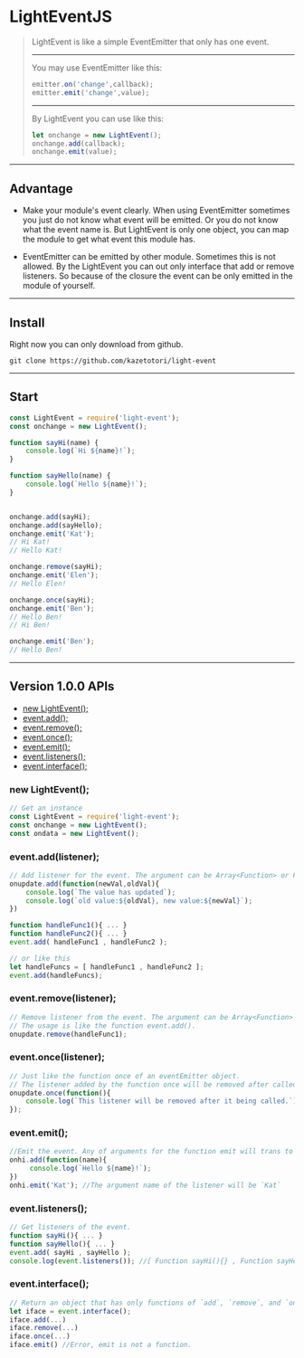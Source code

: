 # LightEventJS

> LightEvent is like a simple EventEmitter that only has one event.  
>
> ---
> You may use EventEmitter like this:  
> ~~~javascript
> emitter.on('change',callback);  
> emitter.emit('change',value);  
> ~~~
>
> ---
> By LightEvent you can use like this:
> ~~~javascript
> let onchange = new LightEvent();  
> onchange.add(callback);  
> onchange.emit(value);
> ~~~




---
## Advantage
- Make your module's event clearly. When using EventEmitter sometimes you just do not know what event will be emitted. Or you do not know what the event name is. But LightEvent is only one object, you can map the module to get what event this module has.    
  
- EventEmitter can be emitted by other module. Sometimes this is not allowed. By the LightEvent you can out only interface that add or remove listeners. So because of the closure the event can be only emitted in the module of yourself.





---
## Install
Right now you can only download from github.
~~~
git clone https://github.com/kazetotori/light-event
~~~







---
## Start
~~~javascript
const LightEvent = require('light-event');
const onchange = new LightEvent();

function sayHi(name) {
    console.log(`Hi ${name}!`);
}

function sayHello(name) {
    console.log(`Hello ${name}!`);
}


onchange.add(sayHi);
onchange.add(sayHello);
onchange.emit('Kat'); 
// Hi Kat!
// Hello Kat!

onchange.remove(sayHi);
onchange.emit('Elen');
// Hello Elen!

onchange.once(sayHi);
onchange.emit('Ben');
// Hello Ben!
// Hi Ben!

onchange.emit('Ben');
// Hello Ben!

~~~







---
## Version 1.0.0 APIs
- [new LightEvent();](#newLightEvent)
- [event.add();](#add)
- [event.remove();](#remove)
- [event.once();](#once)
- [event.emit();](#emit)
- [event.listeners();](#listeners)
- [event.interface();](#interface)


<h3 id="newLightEvent">new LightEvent();</h3>

~~~javascript
// Get an instance
const LightEvent = require('light-event');
const onchange = new LightEvent();
const ondata = new LightEvent();
~~~


<h3 id="add">event.add(listener);</h3>

~~~javascript
// Add listener for the event. The argument can be Array<Function> or Function.
onupdate.add(function(newVal,oldVal){
    console.log(`The value has updated`);
    console.log(`old value:${oldVal}, new value:${newVal}`);
})

function handleFunc1(){ ... }
function handleFunc2(){ ... }
event.add( handleFunc1 , handleFunc2 );

// or like this
let handleFuncs = [ handleFunc1 , handleFunc2 ];
event.add(handleFuncs);
~~~


<h3 id="remove">event.remove(listener);</h3>

~~~javascript
// Remove listener from the event. The argument can be Array<Function> or Function.
// The usage is like the function event.add().
onupdate.remove(handleFunc1);
~~~


<h3 id="once">event.once(listener);</h3>

~~~javascript
// Just like the function once of an eventEmitter object.
// The listener added by the function once will be removed after called once
onupdate.once(function(){
    console.log(`This listener will be removed after it being called.`)
});
~~~


<h3 id="emit">event.emit();</h3>

~~~javascript
//Emit the event. Any of arguments for the function emit will trans to any listeners.
onhi.add(function(name){
     console.log(`Hello ${name}!`);
})
onhi.emit('Kat'); //The argument name of the listener will be `Kat`
~~~


<h3 id="listeners">event.listeners();</h3>

~~~javascript
// Get listeners of the event.
function sayHi(){ ... }
function sayHello(){ ... }
event.add( sayHi , sayHello );
console.log(event.listeners()); //[ Function sayHi(){} , Function sayHello(){} ]
~~~


<h3 id="interface">event.interface();</h3>

~~~javascript
// Return an object that has only functions of `add`, `remove`, and `once`. It means by the object you can only add or remove listeners but can not emit it.
let iface = event.interface();
iface.add(...)
iface.remove(...)
iface.once(...)
iface.emit() //Error, emit is not a function.
~~~